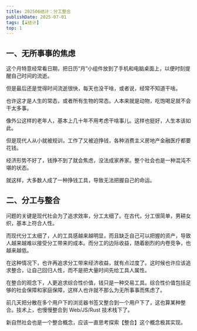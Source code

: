 ```yaml
---
title: 202506结计：分工整合
publishDate: 2025-07-01
tags: [⌛结计]
top: 1
---
```


## 一、无所事事的焦虑

这个月特意经常看日期，把日历“月”小组件放到了手机和电脑桌面上，以便时刻提醒自己时间的流逝。

但是最后还是觉得时间流逝很快，每天也没干啥，或者说，经常不知道干啥。

也许这才是人生的常态，或者所有生物的常态。人本来就是动物，吃饱喝足就不会干太多事。

像外公这样的老年人，基本上几十年不用考虑干啥事儿。这样也挺好，人生本该如此。

但是现代人从小就被规训，工作了又被迫挣钱，各种消费主义房地产金融医疗都要花钱。

经济形势不好了，钱挣不到了就会焦虑，没法成家养家。整个社会也是一种混沌不堪的状态。

就这样，大多数人成了一种挣钱工具，导致无法把握自己的命运。

## 二、分工与整合

问题的关键是现代社会为了追求效率，分工太细了。在古代，分工很简单，男耕女织，基本上符合人性。

而现代分工太细了，人的工具感越来越明显，而且缺乏自己可以把握的资产，导致人越来越难以接受分工带来的成本。而分工的边际收益，随着剧烈的内卷竞争，也越来越低。

在这种情况下，也许再追求分工带来经济收益，就有点过度了。这时候也许应该追求整合，让自己回归人性，而不是把大量时间先给工具人属性。

在整合的观念下，人更追求综合性价值，钱只是一种交易工具。综合性价值包括足够的社会保障和家庭保障，这样人也许就不那么为无所事事而焦虑了。

前几天把分散在多个用户下的浏览器书签又整合到一个用户下了，这也算某种整合。技术上，也慢慢整合到 Web/JS/Rust 技术栈下了。

新自然社会也是一个整合概念，应该一直思考探索【整合】这个概念极其实现。
